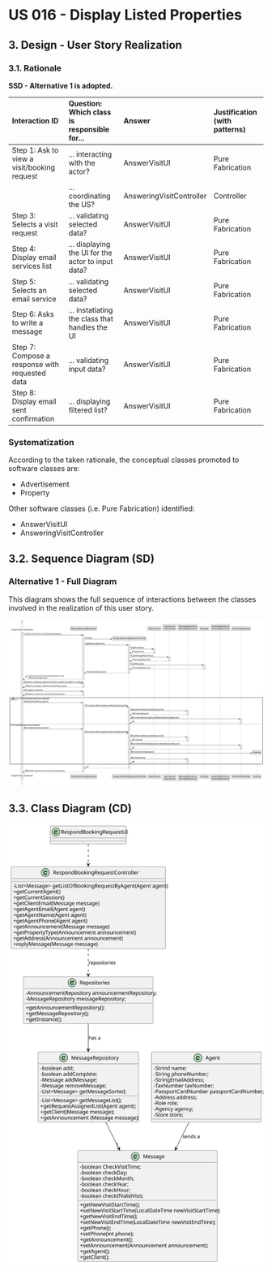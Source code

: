 # US 016 - Display Listed Properties

## 3. Design - User Story Realization

### 3.1. Rationale

**SSD - Alternative 1 is adopted.**

| Interaction ID                                                | Question: Which class is responsible for...         | Answer                     | Justification (with patterns)     |
|:--------------------------------------------------------------|:----------------------------------------------------|:---------------------------|:----------------------------------|
| Step 1: Ask to view a visit/booking request                   | 	... interacting with the actor?                    | AnswerVisitUI              | Pure Fabrication                  |
|                                                               | 	... coordinating the US?                           | AnsweringVisitController   | Controller                        |
| Step 3: Selects a visit request   		                          | 	... validating selected data?                      | AnswerVisitUI              | Pure Fabrication                  |
| Step 4: Display email services list                           | ... displaying the UI for the actor to input data?  | AnswerVisitUI              | Pure Fabrication                  |
| Step 5: Selects an email service   		                         | 	... validating selected data?                      | AnswerVisitUI              | Pure Fabrication                  |
| Step 6: Asks to write a message                               | ... instatiating the class that handles the UI      | AnswerVisitUI              | Pure Fabrication                  |
| Step 7: Compose a response with requested data  		            | 	... validating input data?                         | AnswerVisitUI              | Pure Fabrication                  |
| Step 8: Display email sent confirmation 		                    | ... displaying filtered list?                       | AnswerVisitUI              | Pure Fabrication                  |                                                    | ... displaying sorted list?                                                               | DisplayPropertiesUI         | Pure Fabrication                                                                                              |

### Systematization ##

According to the taken rationale, the conceptual classes promoted to software classes are:

* Advertisement
* Property

Other software classes (i.e. Pure Fabrication) identified:

* AnswerVisitUI
* AnsweringVisitController


## 3.2. Sequence Diagram (SD)

### Alternative 1 - Full Diagram

This diagram shows the full sequence of interactions between the classes involved in the realization of this user story.

![Sequence Diagram - Full](svg/us016-sequence-diagram-full.svg)



## 3.3. Class Diagram (CD)

![Class Diagram](svg/us016-class-diagram.svg)